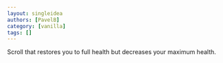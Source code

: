 ```yaml
---
layout: singleidea
authors: [PavelB]
category: [vanilla]
tags: []
---
```

Scroll that restores you to full health but decreases your maximum health.
